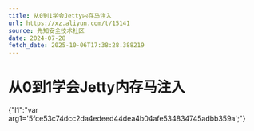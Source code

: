```yaml
---
title: 从0到1学会Jetty内存马注入
url: https://xz.aliyun.com/t/15141
source: 先知安全技术社区
date: 2024-07-28
fetch_date: 2025-10-06T17:38:28.388219
---
```


# 从0到1学会Jetty内存马注入

{"l1":"var arg1='5fce53c74dcc2da4edeed44dea4b04afe534834745adbb359a';"}